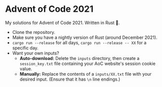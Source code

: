 # Advent of Code 2021

My solutions for Advent of Code 2021. Written in Rust 🦀.

- Clone the repository.
- Make sure you have a nightly version of Rust (around December 2021).
- `cargo run --release` for all days, `cargo run --release -- XX` for a specific
  day.
- Want your own inputs?
    - **Auto-download:** Delete the `inputs` directory, then create a
      `session_key.txt` file containing your AoC website's session cookie value.
    - **Manually:** Replace the contents of a `inputs/XX.txt` file with your
      desired input. (Ensure that it has `\n` line endings.)
